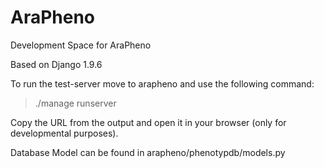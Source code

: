 # AraPheno
Development Space for AraPheno

Based on Django 1.9.6

To run the test-server move to arapheno and use the following command:

> ./manage runserver

Copy the URL from the output and open it in your browser (only for developmental purposes).

Database Model can be found in arapheno/phenotypdb/models.py
